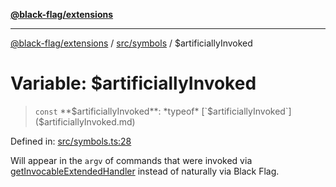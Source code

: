 [**@black-flag/extensions**](../../../README.md)

***

[@black-flag/extensions](../../../README.md) / [src/symbols](../README.md) / $artificiallyInvoked

# Variable: $artificiallyInvoked

> `const` **$artificiallyInvoked**: *typeof* [`$artificiallyInvoked`]($artificiallyInvoked.md)

Defined in: [src/symbols.ts:28](https://github.com/Xunnamius/black-flag-extensions/blob/a33a5cac259d02354ae51b73a38791b29225ca19/src/symbols.ts#L28)

Will appear in the `argv` of commands that were invoked via
[getInvocableExtendedHandler](../../functions/getInvocableExtendedHandler.md) instead of naturally via Black Flag.
